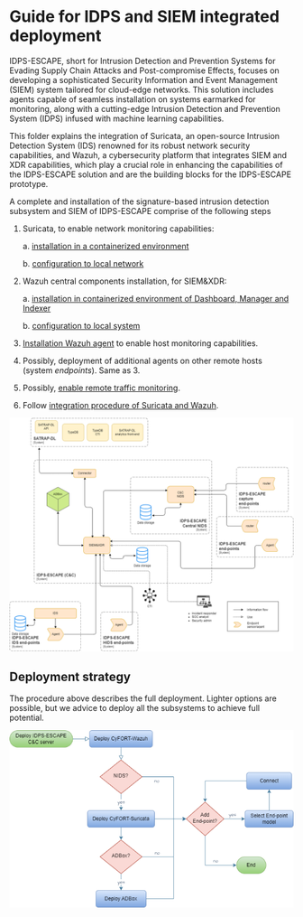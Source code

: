 # Guide for IDPS and SIEM integrated deployment

IDPS-ESCAPE, short for Intrusion Detection and Prevention Systems for Evading Supply Chain Attacks and Post-compromise Effects, focuses on developing a sophisticated Security Information and Event Management (SIEM) system tailored for cloud-edge networks. This solution includes agents capable of seamless installation on systems earmarked for monitoring, along with a cutting-edge Intrusion Detection and Prevention System (IDPS) infused with machine learning capabilities. 

This folder explains the integration of Suricata, an open-source Intrusion Detection System (IDS) renowned for its robust network security capabilities, and Wazuh, a cybersecurity platform that integrates SIEM and XDR capabilities, which play a crucial role in enhancing the capabilities of the IDPS-ESCAPE solution and are the  building blocks for the IDPS-ESCAPE prototype.  

A complete and installation of the signature-based intrusion detection subsystem and SIEM of IDPS-ESCAPE comprise of the following steps

1. Suricata, to enable network monitoring capabilities:

      a.  [installation in a containerized environment](./suricata/suricata_installation.md#installation-and-configuration-of-suricata)
      
      b.  [configuration to local network](./suricata/suricata_installation.md#suricata-configuration-file)
1. Wazuh central components installation, for SIEM&XDR:

    a. [installation in containerized environment of Dashboard, Manager and Indexer](./wazuh/wazuh_installation.md)

    b. [configuration to local system](./wazuh/wazuh_installation.md#next-steps)

1. [Installation Wazuh agent](./wazuh/wazuh_agents.md) to enable host monitoring capabilities.
1. Possibly, deployment of additional agents on other remote hosts (system *endpoints*). Same as 3.
1. Possibly, [enable remote traffic monitoring](./remote_monitoring/remote_monitoring.md).
1. Follow [integration procedure of Suricata and Wazuh](integration.md).


![Context](../docs/specs/harc/assets/IDPS-ESCAPE-context-diagram.png)



## Deployment strategy

The procedure above describes the full deployment. Lighter options are possible, but we advice to deploy all the subsystems to achieve full potential.

![DeployCC](../docs/specs/srs/assets/IDPS-ESCAPE-decision-diagram-CC.png)